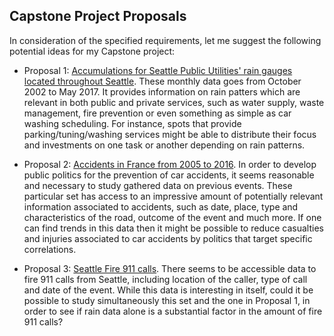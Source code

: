 ## Capstone Project Proposals

In consideration of the specified requirements, let me suggest the following potential ideas for my Capstone project:

* Proposal 1: [Accumulations for Seattle Public Utilities' rain gauges located throughout Seattle](https://www.kaggle.com/city-of-seattle/seattle-observed-monthly-rain-gauge-accumulations/home).
These monthly data goes from October 2002 to May 2017. It provides information on rain patters which are relevant in both public and private services, such as water supply, waste management, fire prevention or even something as simple as car washing scheduling. For instance, spots that provide parking/tuning/washing services might be able to distribute their focus and investments on one task or another depending on rain patterns.
 
* Proposal 2: [Accidents in France from 2005 to 2016](https://www.kaggle.com/ahmedlahlou/accidents-in-france-from-2005-to-2016/home).
In order to develop public politics for the prevention of car accidents, it seems reasonable and necessary to study gathered data on previous events. These particular set has access to an impressive amount of potentially relevant information associated to accidents, such as date, place, type and characteristics of the road, outcome of the event and much more. If one can find trends in this data then it might be possible to reduce casualties and injuries associated to car accidents by politics that target specific correlations.

* Proposal 3: [Seattle Fire 911 calls](https://data.seattle.gov/Public-Safety/Seattle-Fire-911-Calls-from-3-1-2010-to-3-1-2011/d9j6-s59d).
There seems to be accessible data to fire 911 calls from Seattle, including location of the caller, type of call and date of the event. While this data is interesting in itself, could it be possible to study simultaneously this set and the one in Proposal 1, in order to see if rain data alone is a substantial factor in the amount of fire 911 calls?
